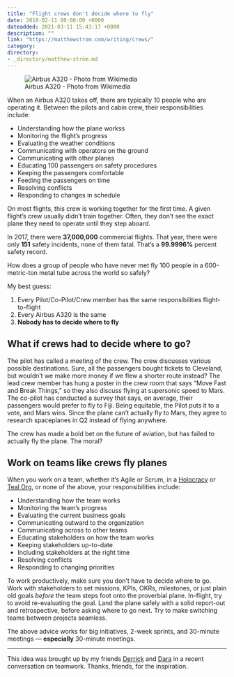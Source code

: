 ```yaml
---
title: "Flight crews don't decide where to fly"
date: 2018-02-11 00:00:00 +0000
dateadded: 2021-03-11 15:43:17 +0000
description: ""
link: "https://matthewstrom.com/writing/crews/"
category:
directory:
- _directory/matthew-ström.md
---
```

<figure data-type="image"><img src="https://matthewstrom.com/images/crews-1.jpg" alt="Airbus A320 - Photo from Wikimedia"><figcaption>Airbus A320 - Photo from Wikimedia</figcaption></figure>
<p>When an Airbus A320 takes off, there are typically 10 people who are operating it. Between the pilots and cabin crew, their responsibilities include:</p>
<ul>
<li>Understanding how the plane workss</li>
<li>Monitoring the flight’s progress</li>
<li>Evaluating the weather conditions</li>
<li>Communicating with operators on the ground</li>
<li>Communicating with other planes</li>
<li>Educating 100 passengers on safety procedures</li>
<li>Keeping the passengers comfortable</li>
<li>Feeding the passengers on time</li>
<li>Resolving conflicts</li>
<li>Responding to changes in schedule</li>
</ul>
<p>On most flights, this crew is working together for the first time. A given flight’s crew usually didn’t train together. Often, they don’t see the exact plane they need to operate until they step aboard.</p>
<p>In 2017, there were <strong>37,000,000</strong> commercial flights. That year, there were only <strong>151</strong> safety incidents, none of them fatal. That’s a <strong>99.9996%</strong> percent safety record.</p>
<p>How does a group of people who have never met fly 100 people in a 600-metric-ton metal tube across the world so safely?</p>
<p>My best guess:</p>
<ol>
<li>Every Pilot/Co-Pilot/Crew member has the same responsibilities flight-to-flight</li>
<li>Every Airbus A320 is the same</li>
<li><strong>Nobody has to decide where to fly</strong></li>
</ol>
<h2 id="what-if-crews-had-to-decide-where-to-go%3F">What if crews had to decide where to go?</h2>
<p>The pilot has called a meeting of the crew. The crew discusses various possible destinations. Sure, all the passengers bought tickets to Cleveland, but wouldn’t we make more money if we flew a shorter route instead? The lead crew member has hung a poster in the crew room that says “Move Fast and Break Things,” so they also discuss flying at supersonic speed to Mars. The co-pilot has conducted a survey that says, on average, their passengers would prefer to fly to Fiji. Being equitable, the Pilot puts it to a vote, and Mars wins. Since the plane can’t actually fly to Mars, they agree to research spaceplanes in Q2 instead of flying anywhere.</p>
<p>The crew has made a bold bet on the future of aviation, but has failed to actually fly the plane. The moral?</p>
<h2 id="work-on-teams-like-crews-fly-planes">Work on teams like crews fly planes</h2>
<p>When you work on a team, whether it’s Agile or Scrum, in a <a href="https://en.wikipedia.org/wiki/Holacracy" target="_blank" rel="noopener">Holocracy</a> or <a href="https://www.strategy-business.com/article/00344" target="_blank" rel="noopener">Teal Org</a>, or none of the above, your responsibilities include:</p>
<ul>
<li>Understanding how the team works</li>
<li>Monitoring the team’s progress</li>
<li>Evaluating the current business goals</li>
<li>Communicating outward to the organization</li>
<li>Communicating across to other teams</li>
<li>Educating stakeholders on how the team works</li>
<li>Keeping stakeholders up-to-date</li>
<li>Including stakeholders at the right time</li>
<li>Resolving conflicts</li>
<li>Responding to changing priorities</li>
</ul>
<p>To work productively, make sure you don’t have to decide where to go. Work with stakeholders to set missions, KPIs, OKRs, milestones, or just plain old goals <em>before</em> the team steps foot onto the proverbial plane. In-flight, try to avoid re-evaluating the goal. Land the plane safely with a solid report-out and retrospective, before asking where to go next. Try to make switching teams between projects seamless.</p>
<p>The above advice works for big initiatives, 2-week sprints, and 30-minute meetings — <strong>especially</strong> 30-minute meetings.</p>
<hr>
<p>This idea was brought up by my friends <a href="https://twitter.com/dbbradle" target="_blank" rel="noopener">Derrick</a> and <a href="https://twitter.com/thisisdara" target="_blank" rel="noopener">Dara</a> in a recent conversation on teamwork. Thanks, friends, for the inspiration.</p>
